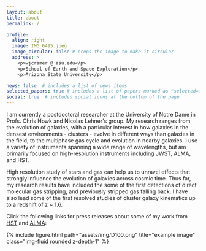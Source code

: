 ```yaml
---
layout: about
title: about
permalink: /

profile:
  align: right
  image: IMG_6495.jpeg
  image_circular: false # crops the image to make it circular
  address: >
    <p>wjcramer @ asu.edu</p>
    <p>School of Earth and Space Exploration</p>
    <p>Arizona State University</p>

news: false  # includes a list of news items
selected_papers: true # includes a list of papers marked as "selected={true}"
social: true  # includes social icons at the bottom of the page
---
```


I am currently a postdoctoral researcher at the University of Notre Dame in Profs. Chris Howk and Nicolas Lehner's group. My research ranges from the evolution of galaxies, with a particular interest in how galaxies in the densest environments - clusters - evolve in different ways than galaxies in the field, to the multiphase gas cycle and evolution in nearby galaxies. I use a variety of instruments spanning a wide range of wavelengths, but am primarily focused on high-resolution instruments including JWST, ALMA, and HST.

High resolution study of stars and gas can help us to unravel effects that strongly influence the evolution of galaxies across cosmic time. Thus far, my research results have included the some of the first detections of direct molecular gas stripping, and previously stripped gas falling back. I have also lead some of the first resolved studies of cluster galaxy kinematics up to a redshift of z ~ 1.6.

Click the following links for press releases about some of my work from [HST](https://science.nasa.gov/long-gas-tail-spiral-galaxy-d100) and [ALMA](https://public.nrao.edu/news/gas-reaccretion-seen-in-dying-galaxies/):


<div class="row justify-content-sm-center">
    <div class="col-sm-8 mt-3 mt-md-0">
        {% include figure.html path="assets/img/D100.png" title="example image" class="img-fluid rounded z-depth-1" %}
    </div>
</div>
